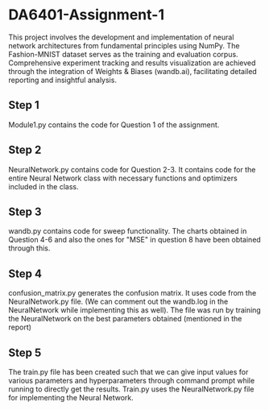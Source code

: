 # DA6401-Assignment-1
This project involves the development and implementation of neural network architectures from fundamental principles using NumPy. The Fashion-MNIST dataset serves as the training and evaluation corpus. Comprehensive experiment tracking and results visualization are achieved through the integration of Weights & Biases (wandb.ai), facilitating detailed reporting and insightful analysis.

## Step 1
Module1.py contains the code for Question 1 of the assignment. 

## Step 2
NeuralNetwork.py contains code for Question 2-3. It contains code for the entire Neural Network class with necessary functions and optimizers included in the class.

## Step 3
wandb.py contains code for sweep functionality. The charts obtained in Question 4-6 and also the ones for "MSE" in question 8 have been obtained through this.

## Step 4
confusion_matrix.py generates the confusion matrix. It uses code from the NeuralNetwork.py file. (We can comment out the wandb.log in the NeuralNetwork while implementing this as well).
The file was run by training the NeuralNetwork on the best parameters obtained (mentioned in the report)

## Step 5
The train.py file has been created such that we can give input values for various parameters and hyperparameters through command prompt while running to directly get the results. Train.py uses the NeuralNetwork.py file for implementing the Neural Network.
